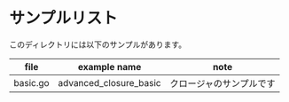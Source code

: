 # サンプルリスト

このディレクトリには以下のサンプルがあります。

| file     | example name           | note         |
|----------|------------------------|--------------|
| basic.go | advanced_closure_basic | クロージャのサンプルです |

